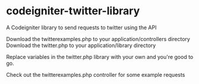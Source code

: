 codeigniter-twitter-library
===========================

A Codeigniter library to send requests to twitter using the API

Download the twitterexamples.php to your application/controllers directory
Download the twitter.php to your application/library directory

Replace variables in the twitter.php library with your own and you're good to go.  

Check out the twitterexamples.php controller for some example requests
